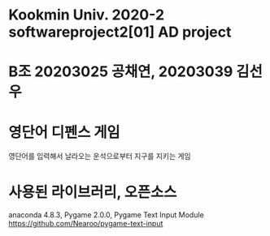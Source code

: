 # Kookmin Univ. 2020-2 softwareproject2[01] AD project 
# B조 20203025 공채연, 20203039 김선우

# 영단어 디펜스 게임
 영단어를 입력해서 날라오는 운석으로부터 지구를 지키는 게임 

# 사용된 라이브러리, 오픈소스  
  anaconda 4.8.3, Pygame 2.0.0, 
  Pygame Text Input Module https://github.com/Nearoo/pygame-text-input 
